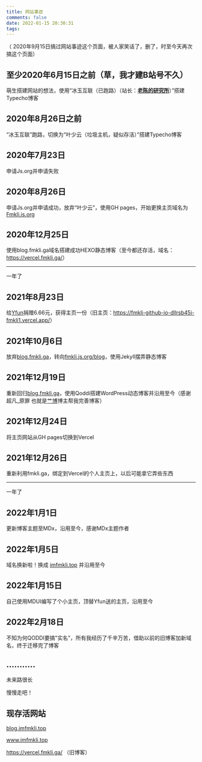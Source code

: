 ```yaml
---
title: 网站事迹
comments: false
date: 2022-01-15 20:30:31
tags:
---
```


<!-- wp:paragraph -->

<p>（ 2020年9月15日搞过网站事迹这个页面，被人家笑话了，删了，时至今天再次搞这个页面）</p>
<!-- /wp:paragraph -->

<!-- wp:heading -->

<h2 id="至少2020年6月15日之前-草-我才建b站号不久">至少2020年6月15日之前（草，我才建B站号不久）</h2>
<!-- /wp:heading -->

<!-- wp:paragraph -->

<p>萌生搭建网站的想法，使用“冰玉互联（已跑路）（站长：<a href="https://space.bilibili.com/211835346?spm_id_from=333.788.b_765f7570696e666f.1"><strong>老陈的研究所</strong></a>）”搭建Typecho博客</p>
<!-- /wp:paragraph -->

<!-- wp:heading -->

<h2 id="2020年8月26日之前">2020年8月26日之前</h2>
<!-- /wp:heading -->

<!-- wp:paragraph -->

<p>“冰玉互联”跑路，切换为“叶少云（垃圾主机，疑似存活）”搭建Typecho博客</p>
<!-- /wp:paragraph -->

<!-- wp:heading -->

<h2 id="2020年7月23日">2020年7月23日</h2>
<!-- /wp:heading -->

<!-- wp:paragraph -->

<p> 申请Js.org并申请失败 </p>
<!-- /wp:paragraph -->

<!-- wp:heading -->

<h2 id="2020年8月26日">2020年8月26日</h2>
<!-- /wp:heading -->

<!-- wp:paragraph -->

<p>申请Js.org并申请成功，放弃“叶少云”，使用GH pages，开始更换主页域名为<a href="http://Fmkli.js.org">Fmkli.js.org</a></p>
<!-- /wp:paragraph -->

<!-- wp:heading -->

<h2 id="2020年12月25日">2020年12月25日</h2>
<!-- /wp:heading -->

<!-- wp:paragraph -->

<p>使用blog.fmkli.ga域名搭建成功HEXO静态博客（至今都还存活，域名：<a href="https://vercel.fmkli.ga/">https://vercel.fmkli.ga/</a>）</p>
<!-- /wp:paragraph -->

<!-- wp:separator -->

<hr class="wp-block-separator"/>
<!-- /wp:separator -->

<!-- wp:paragraph -->

<p>一年了</p>
<!-- /wp:paragraph -->

<!-- wp:heading -->

<h2 id="2021年8月23日">2021年8月23日</h2>
<!-- /wp:heading -->

<!-- wp:paragraph -->

<p>给<a href="//yfun.top">Yfun</a>捐赠6.66元，获得主页一份（旧主页：<a href="https://fmkli-github-io-dllrsb45i-fmkli1.vercel.app/">https://fmkli-github-io-dllrsb45i-fmkli1.vercel.app/</a>）</p>
<!-- /wp:paragraph -->

<!-- wp:heading -->

<h2 id="2021年10月6日">2021年10月6日</h2>
<!-- /wp:heading -->

<!-- wp:paragraph -->

<p>放弃<a href="http://blog.fmkli.ga">blog.fmkli.ga</a>，转向<a href="http://fmkli.js.org/blog">fmkli.js.org/blog</a>，使用Jekyll摆弄静态博客</p>
<!-- /wp:paragraph -->

<!-- wp:heading -->

<h2 id="2021年12月19日">2021年12月19日</h2>
<!-- /wp:heading -->

<!-- wp:paragraph -->

<p>重新回归<a href="http://blog.fmkli.ga">blog.fmkli.ga</a>，使用Qoddi搭建WordPress动态博客并沿用至今（感谢 超凡_原罪 也就是<a rel="noreferrer noopener" href="https://gblog.tech" data-type="URL" data-id="https://gblog.tech" target="_blank">艹博</a>博主帮我完善博客）</p>
<!-- /wp:paragraph -->

<!-- wp:heading -->

<h2 id="2021年12月24日">2021年12月24日</h2>
<!-- /wp:heading -->

<!-- wp:paragraph -->

<p>将主页网站从GH pages切换到Vercel</p>
<!-- /wp:paragraph -->

<!-- wp:heading -->

<h2 id="2021年12月26日">2021年12月26日</h2>
<!-- /wp:heading -->

<!-- wp:paragraph -->

<p>重新利用fmkli.ga，绑定到Vercel的个人主页上，以后可能拿它弄些东西</p>
<!-- /wp:paragraph -->

<!-- wp:separator -->

<hr class="wp-block-separator"/>
<!-- /wp:separator -->

<!-- wp:paragraph -->

<p>一年了</p>
<!-- /wp:paragraph -->

<!-- wp:heading -->

<h2 id="2022年1月1日">2022年1月1日</h2>
<!-- /wp:heading -->

<!-- wp:paragraph -->

<p>更新博客主题至MDx，沿用至今，感谢MDx主题作者</p>
<!-- /wp:paragraph -->

<!-- wp:heading -->

<h2 id="2022年1月5日">2022年1月5日</h2>
<!-- /wp:heading -->

<!-- wp:paragraph -->

<p>域名换新啦！换成 <a href="https://www.imfmkli.top">imfmkli.top</a> 并沿用至今</p>
<!-- /wp:paragraph -->

<!-- wp:heading -->

<h2 id="2022年1月15日">2022年1月15日</h2>
<!-- /wp:heading -->

<!-- wp:paragraph -->

<p>自己使用MDUI编写了个小主页，顶替Yfun送的主页，沿用至今</p>
<!-- /wp:paragraph -->

<!-- wp:html /-->

<!-- wp:heading -->

<h2>2022年2月18日</h2>

不知为何QODDI要搞"实名"，所有我经历了千辛万苦，借助以前的旧博客加新域名，终于迁移完了博客

<h2>...........</h2>

<!-- /wp:heading -->

<!-- wp:paragraph -->

<p>未来路很长</p>
<!-- /wp:paragraph -->

<!-- wp:paragraph -->

<p>慢慢走吧！</p>
<!-- /wp:paragraph -->

<!-- wp:paragraph -->

<p></p>
<!-- /wp:paragraph -->

<!-- wp:heading -->

<h2 id="现存活网站">现存活网站</h2>
<!-- /wp:heading -->

<!-- wp:paragraph -->

<p> <a href="http://blog.imfmkli.top">blog.imfmkli.top</a> </p>
<!-- /wp:paragraph -->

<!-- wp:paragraph -->

<p> <a href="http://www.imfmkli.top">www.imfmkli.top </a></p>
<!-- /wp:paragraph -->

<!-- wp:paragraph -->

<p> <a href="https://vercel.fmkli.ga/">https://vercel.fmkli.ga/</a> （旧博客）</p>
<!-- /wp:paragraph -->

